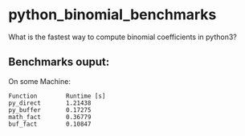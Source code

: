 # python_binomial_benchmarks
What is the fastest way to compute binomial coefficients in python3?

## Benchmarks ouput:

On some Machine:

    Function        Runtime [s]
    py_direct       1.21438
    py_buffer       0.17275
    math_fact       0.36779
    buf_fact        0.10847
